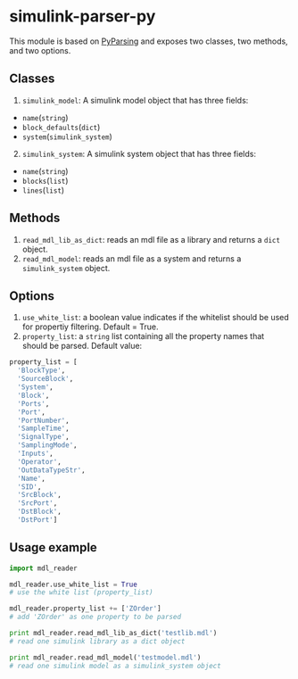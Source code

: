 # simulink-parser-py

This module is based on [PyParsing](https://pypi.python.org/pypi/pyparsing) and exposes two classes, two methods, and two options.

## Classes

1. `simulink_model`: A simulink model object that has three fields:
  + `name`(`string`)
  + `block_defaults`(`dict`)
  + `system`(`simulink_system`)

2. `simulink_system`: A simulink system object that has three fields:
  + `name`(`string`)
  + `blocks`(`list`)
  + `lines`(`list`)

## Methods

1. `read_mdl_lib_as_dict`: reads an mdl file as a library and returns a `dict` object.
2. `read_mdl_model`: reads an mdl file as a system and returns a `simulink_system` object.

## Options

1. `use_white_list`: a boolean value indicates if the whitelist should be used for propertiy filtering. Default = True.
2. `property_list`: a `string` list containing all the property names that should be parsed.
  Default value:

```python
property_list = [
  'BlockType',
  'SourceBlock',
  'System',
  'Block',
  'Ports',
  'Port',
  'PortNumber',
  'SampleTime',
  'SignalType',
  'SamplingMode',
  'Inputs',
  'Operator',
  'OutDataTypeStr',
  'Name',
  'SID',
  'SrcBlock',
  'SrcPort',
  'DstBlock',
  'DstPort']
```

## Usage example

```python
import mdl_reader

mdl_reader.use_white_list = True
# use the white list (property_list)

mdl_reader.property_list += ['ZOrder']
# add 'ZOrder' as one property to be parsed

print mdl_reader.read_mdl_lib_as_dict('testlib.mdl')
# read one simulink library as a dict object

print mdl_reader.read_mdl_model('testmodel.mdl')
# read one simulink model as a simulink_system object
```

